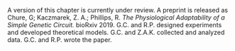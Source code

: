 A version of this chapter is currently under review. A preprint is released as 
Chure, G; Kaczmarek, Z. A.; Phillips, R. *The Physiological Adaptability of a
Simple Genetic Circuit.* bioRxiv 2019. G.C. and R.P. designed experiments and
developed theoretical models. G.C. and Z.A.K. collected and analyzed data. G.C.
and R.P. wrote the paper. 
